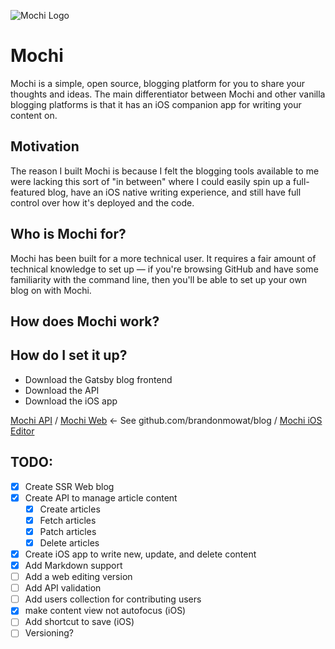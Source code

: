 ![Mochi Logo](https://user-images.githubusercontent.com/5758214/92011892-b8e1ea00-ed19-11ea-946e-347a69706e24.png)
# Mochi
Mochi is a simple, open source, blogging platform for you to share your thoughts and ideas. The main differentiator between Mochi and other vanilla blogging platforms is that it has an iOS companion app for writing your content on.

## Motivation

The reason I built Mochi is because I felt the blogging tools available to me were lacking this sort of "in between" where I could easily spin up a full-featured blog, have an iOS native writing experience, and still have full control over how it's deployed and the code.

## Who is Mochi for?

Mochi has been built for a more technical user. It requires a fair amount of technical knowledge to set up — if you're browsing GitHub and have some familiarity with the command line, then you'll be able to set up your own blog on with Mochi.

## How does Mochi work?

## How do I set it up?

- Download the Gatsby blog frontend
- Download the API
- Download the iOS app

[Mochi API](https://github.com/brandonmowat/Mochi-API) / 
[Mochi Web]() <- See github.com/brandonmowat/blog / 
[Mochi iOS Editor](https://github.com/brandonmowat/Mochi-iOS)

## TODO:

- [x]  Create SSR Web blog
- [x]  Create API to manage article content
    - [x]  Create articles
    - [x]  Fetch articles
    - [x]  Patch articles
    - [x]  Delete articles
- [x]  Create iOS app to write new, update, and delete content
- [x]  Add Markdown support
- [ ]  Add a web editing version
- [ ]  Add API validation
- [ ]  Add users collection for contributing users
- [x]  make content view not autofocus (iOS)
- [ ]  Add shortcut to save (iOS)
- [ ]  Versioning?
